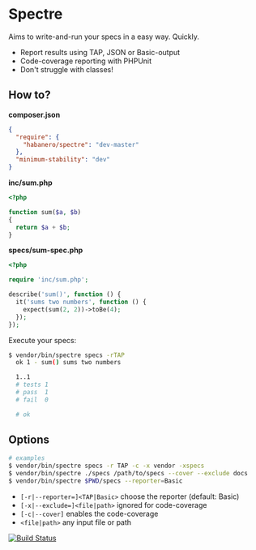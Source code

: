 Spectre
=======

Aims to write-and-run your specs in a easy way. Quickly.

  - Report results using TAP, JSON or Basic-output
  - Code-coverage reporting with PHPUnit
  - Don't struggle with classes!

## How to?

**composer.json**

```json
{
  "require": {
    "habanero/spectre": "dev-master"
  },
  "minimum-stability": "dev"
}
```

**inc/sum.php**

```php
<?php

function sum($a, $b)
{
  return $a + $b;
}
```

**specs/sum-spec.php**

```php
<?php

require 'inc/sum.php';

describe('sum()', function () {
  it('sums two numbers', function () {
    expect(sum(2, 2))->toBe(4);
  });
});
```

Execute your specs:

```bash
$ vendor/bin/spectre specs -rTAP
  ok 1 - sum() sums two numbers

  1..1
  # tests 1
  # pass  1
  # fail  0

  # ok
```

## Options

```bash
# examples
$ vendor/bin/spectre specs -r TAP -c -x vendor -xspecs
$ vendor/bin/spectre ./specs /path/to/specs --cover --exclude docs
$ vendor/bin/spectre $PWD/specs --reporter=Basic
```

  - `[-r|--reporter=]<TAP|Basic>` choose the reporter (default: Basic)
  - `[-x|--exclude=]<file|path>` ignored for code-coverage
  - `[-c|--cover]` enables the code-coverage
  - `<file|path>` any input file or path

[![Build Status](https://travis-ci.org/pateketrueke/spectre.png)](https://travis-ci.org/pateketrueke/spectre)
